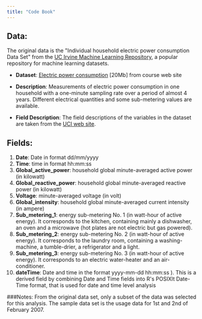 ```yaml
---
title: "Code Book"
---
```


## Data: 

The original data is the "Individual household electric power consumption Data Set" from the <a href="http://archive.ics.uci.edu/ml/">UC Irvine Machine Learning Repository</a>, a popular repository for machine learning datasets. 

* <b>Dataset</b>: <a href="https://d396qusza40orc.cloudfront.net/exdata%2Fdata%2Fhousehold_power_consumption.zip">Electric power consumption</a> [20Mb] from course web site

* <b>Description</b>: Measurements of electric power consumption in one household with a one-minute sampling rate over a period of almost 4 years. Different electrical quantities and some sub-metering values are available.

* <b>Field Description</b>: The field descriptions of the variables in the dataset are taken from the 
<a href="https://archive.ics.uci.edu/ml/datasets/Individual+household+electric+power+consumption">UCI web site</a>.

## Fields: 
<ol>
<li><b>Date</b>: Date in format dd/mm/yyyy </li>
<li><b>Time</b>: time in format hh:mm:ss </li>
<li><b>Global_active_power</b>: household global minute-averaged active power (in kilowatt) </li>
<li><b>Global_reactive_power</b>: household global minute-averaged reactive power (in kilowatt) </li>
<li><b>Voltage</b>: minute-averaged voltage (in volt) </li>
<li><b>Global_intensity</b>: household global minute-averaged current intensity (in ampere) </li>
<li><b>Sub_metering_1</b>: energy sub-metering No. 1 (in watt-hour of active energy). It corresponds to the kitchen, containing mainly a dishwasher, an oven and a microwave (hot plates are not electric but gas powered). </li>
<li><b>Sub_metering_2</b>: energy sub-metering No. 2 (in watt-hour of active energy). It corresponds to the laundry room, containing a washing-machine, a tumble-drier, a refrigerator and a light. </li>
<li><b>Sub_metering_3</b>: energy sub-metering No. 3 (in watt-hour of active energy). It corresponds to an electric water-heater and an air-conditioner.</li>

<li><b>dateTime</b>: Date and time in the format yyyy-mm-dd hh:mm:ss ). This is a derived field by combining Date and Time fields into R's POSIXlt Date-Time format, that is used for date and time level analysis</li> 
</ol>
  
  
###Notes: 
From the original data set, only a subset of the data was selected for this analysis. The sample data set is the usage data for 1st and 2nd of February 2007.  
